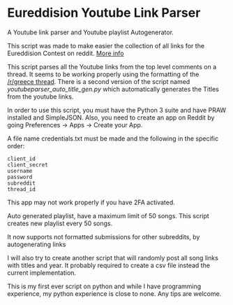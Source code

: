 # Eureddision Youtube Link Parser
A Youtube link parser and Youtube playlist Autogenerator.

This script was made to make easier the collection of all links for the Eureddision Contest on reddit. [More info](https://www.reddit.com/r/Eureddision/wiki/faq)

This script parses all the Youtube links from the top level comments on a thread. It seems to be working properly using the formatting of the [/r/greece thread](https://www.reddit.com/r/greece/comments/agyb3i/). There is a second version of the script named *youtubeparser_auto_title_gen.py* which automatically generates the Titles from the youtube links.

In order to use this script, you must have the Python 3 suite and have PRAW installed and SimpleJSON. Also, you need to create an app on Reddit by going Preferences -> Apps -> Create your App.

A file name credentials.txt must be made and the following in the specific order:

```
client_id
client_secret
username
password
subreddit
thread_id
```

This app may not work properly if you have 2FA activated.

Auto generated playlist, have a maximum limit of 50 songs. This script creates new playlist every 50 songs.

It now supports not formatted submissions for other subreddits, by autogenerating links 


I will also try to create another script that will randomly post all song links with titles and year. It probably required to create a csv file instead the current implementation.

This is my first ever script on python and while I have programming experience, my python experience is close to none. Any tips are welcome.
